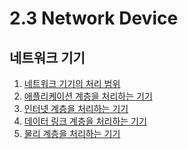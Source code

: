 # 2.3 Network Device

## 네트워크 기기

1. [네트워크 기기의 처리 범위](https://congruous-parcel-450.notion.site/5862a0dd9ff54dc593cebccdc8617b6b?pvs=4)</br>
2. [애플리케이션 계층을 처리하는 기기](https://congruous-parcel-450.notion.site/393c7cd8bf4e475e9c27246b85e22208?pvs=4)</br>
3. [인터넷 계층을 처리하는 기기](https://congruous-parcel-450.notion.site/1bff56666ca245a1ac03d1014598abd0?pvs=4)</br>
4. [데이터 링크 계층을 처리하는 기기](https://congruous-parcel-450.notion.site/3182ad9504814f31839b2062ea25eeae?pvs=4)</br>
5. [물리 계층을 처리하는 기기](https://congruous-parcel-450.notion.site/9bd08815c60b418193b5aa751e4a4130?pvs=4)</br>



